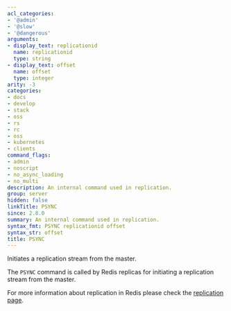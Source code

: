 ```yaml
---
acl_categories:
- '@admin'
- '@slow'
- '@dangerous'
arguments:
- display_text: replicationid
  name: replicationid
  type: string
- display_text: offset
  name: offset
  type: integer
arity: -3
categories:
- docs
- develop
- stack
- oss
- rs
- rc
- oss
- kubernetes
- clients
command_flags:
- admin
- noscript
- no_async_loading
- no_multi
description: An internal command used in replication.
group: server
hidden: false
linkTitle: PSYNC
since: 2.8.0
summary: An internal command used in replication.
syntax_fmt: PSYNC replicationid offset
syntax_str: offset
title: PSYNC
---
```

Initiates a replication stream from the master.

The `PSYNC` command is called by Redis replicas for initiating a replication
stream from the master.

For more information about replication in Redis please check the
[replication page][tr].

[tr]: /topics/replication
